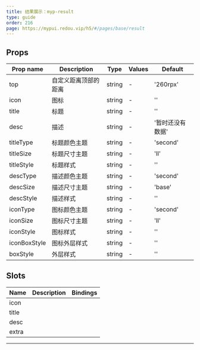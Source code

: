 ```yaml
---
title: 结果展示：myp-result
type: guide
order: 216
page: https://mypui.redou.vip/h5/#/pages/base/result
---
```


## Props

| Prop name    | Description          | Type   | Values | Default          |
| ------------ | -------------------- | ------ | ------ | ---------------- |
| top          | 自定义距离顶部的距离 | string | -      | '260rpx'         |
| icon         | 图标                 | string | -      | ''               |
| title        | 标题                 | string | -      | ''               |
| desc         | 描述                 | string | -      | '暂时还没有数据' |
| titleType    | 标题颜色主题         | string | -      | 'second'         |
| titleSize    | 标题尺寸主题         | string | -      | 'll'             |
| titleStyle   | 标题样式             | string | -      | ''               |
| descType     | 描述颜色主题         | string | -      | 'second'         |
| descSize     | 描述尺寸主题         | string | -      | 'base'           |
| descStyle    | 描述样式             | string | -      | ''               |
| iconType     | 图标颜色主题         | string | -      | 'second'         |
| iconSize     | 图标尺寸主题         | string | -      | 'll'             |
| iconStyle    | 图标样式             | string | -      | ''               |
| iconBoxStyle | 图标外层样式         | string | -      | ''               |
| boxStyle     | 外层样式             | string | -      | ''               |

## Slots

| Name  | Description | Bindings |
| ----- | ----------- | -------- |
| icon  |             |          |
| title |             |          |
| desc  |             |          |
| extra |             |          |

---
